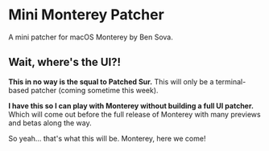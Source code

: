 # Mini Monterey Patcher

A mini patcher for macOS Monterey by Ben Sova.

## Wait, where's the UI?!

**This in no way is the squal to Patched Sur.** This will only be a terminal-based patcher (coming sometime this week).

**I have this so I can play with Monterey without building a full UI patcher.** Which will come out before the full release of Monterey with many previews and betas along the way.

So yeah... that's what this will be. Monterey, here we come!
